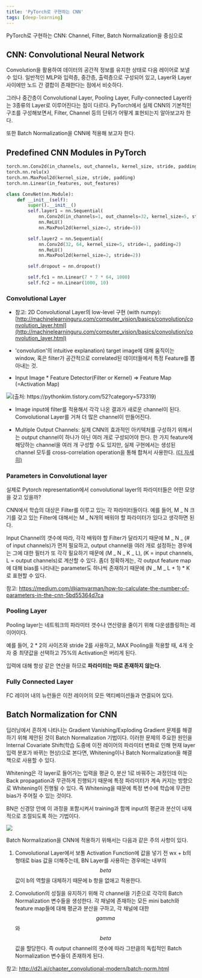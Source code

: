 ```yaml
---
title: 'PyTorch로 구현하는 CNN'
tags: [deep-learning]
---
```


PyTorch로 구현하는 CNN: Channel, Filter, Batch Normalization을 중심으로

<!--more-->

## CNN: Convolutional Neural Network

Convolution을 활용하여 데이터의 공간적 정보를 유지한 상태로 다음 레이어로 보낼 수 있다.
일반적인 MLP와 입력층, 중간층, 출력층으로 구성되어 있고, Layer와 Layer 사이에만 노드 간 결합이 존재한다는 점에서 비슷하다.

그러나 중간층이 Convolutional Layer, Pooling Layer, Fully-connected Layer라는 3종류의 Layer로 이루어진다는 점이 다르다. PyTorch에서 실제 CNN의 기본적인 구조를 구성해보면서, Filter, Channel 등의 단위가 어떻게 표현되는지 알아보고자 한다.

또한 Batch Normalization을 CNN에 적용해 보고자 한다.

## Predefined CNN Modules in PyTorch

```python
torch.nn.Conv2d(in_channels, out_channels, kernel_size, stride, padding)
torch.nn.relu(x)
torch.nn.MaxPool2d(kernel_size, stride, padding)
torch.nn.Linear(in_features, out_features)
```

```python
class ConvNet(nn.Module):
    def __init__(self):
        super().__init__()
        self.layer1 = nn.Sequential(
            nn.Conv2d(in_channels=1, out_channels=32, kernel_size=5, stride=1, padding=2)
            nn.ReLU()
            nn.MaxPool2d(kernel_size=2, stride=5))

        self.layer2 = nn.Sequential(
            nn.Conv2d(32, 64, kernel_size=5, stride=1, padding=2)
            nn.ReLU()
            nn.MaxPool2d(kernel_size=2, stride=2))

        self.dropout = nn.dropout()

        self.fc1 = nn.Linear(7 * 7 * 64, 1000)
        self.fc2 = nn.Linear(1000, 10)
```

### Convolutional Layer

-   참고: 2D Convolutional Layer의 low-level 구현 (with numpy): [http://machinelearninguru.com/computer_vision/basics/convolution/convolution_layer.html](http://machinelearninguru.com/computer_vision/basics/convolution/convolution_layer.html)

*   'convolution'의 intuitive explanation) target image에 대해 움직이는 window, 혹은 filter가 공간적으로 correlated된 데이터들에서 특정 Feature를 뽑아내는 것.

*   Input Image \* Feature Detector(Filter or Kernel) => Feature Map (=Activation Map)

![(출처: https://pythonkim.tistory.com/52?category=573319)](https://t1.daumcdn.net/cfile/tistory/2515E24F57AB461919)

-   Image input에 filter를 적용해서 각각 나온 결과가 새로운 channel이 된다. Convolutional Layer를 거쳐 더 많은 channel이 만들어진다.

-   Multiple Output Channels: 실제 CNN의 효과적인 아키텍처를 구성하기 위해서는 output channel이 하나가 아닌 여러 개로 구성되어야 한다. 한 가지 feature에 해당하는 channel을 여러 개 구성할 수도 있지만, 실제 구현에서는 생성된 channel 모두를 cross-correlation operation을 통해 합쳐서 사용한다. [(더 자세히)](https://www.d2l.ai/chapter_convolutional-neural-networks/channels.html#multiple-output-channels)

### Parameters in Convolutional layer

실제로 Pytorch representation에서 convolutional layer의 파라미터들은 어떤 모양을 갖고 있을까?

CNN에서 학습의 대상은 Filter를 이루고 있는 각 파라미터들이다. 예를 들어, M _ N 크기를 갖고 있는 Filter에 대해서는 M _ N개의 배워야 할 파라미터가 있다고 생각하면 된다.

Input Channel의 갯수에 따라, 각각 배워야 할 Filter가 달라지기 때문에 M _ N _ (# of input channels)가 먼저 필요하고, output channel을 여러 개로 설정하는 경우에는 그에 대한 필터가 또 각각 필요하기 때문에 (M _ N _ K _ L), (K = input channels, L = output channels)로 계산할 수 있다. 좀더 정확하게는, 각 output feature map에 대해 bias를 나타내는 parameter도 하나씩 존재하기 때문에 (N _ M \_ L + 1) \* K 로 표현할 수 있다.

참고: https://medium.com/@iamvarman/how-to-calculate-the-number-of-parameters-in-the-cnn-5bd55364d7ca

### Pooling Layer

Pooling layer는 네트워크의 파라미터 갯수나 연산량을 줄이기 위해 다운샘플링하는 레이어이다.

예를 들어, 2 \* 2의 사이즈와 stride 2를 사용하고, MAX Pooling을 적용할 때, 4개 숫자 중 최댓값을 선택하고 75%의 Activation은 버리게 된다.

입력에 대해 항상 같은 연산을 하므로 **파라미터는 따로 존재하지 않는다.**

### Fully Connected Layer

FC 레이어 내의 뉴런들은 이전 레이어의 모든 액티베이션들과 연결되어 있다.

## Batch Normalization for CNN

딥러닝에서 흔하게 나타나는 Gradient Vanishing/Exploding Gradient 문제를 해결하기 위해 제안된 것이 Batch Normalization 기법이다. 이러한 문제의 주요한 원인을 Internal Covariate Shift(학습 도중에 이전 레이어의 파라미터 변화로 인해 현재 layer 입력 분포가 바뀌는 현상)으로 본다면, Whitening이나 Batch Normalization을 해결책으로 사용할 수 있다.

Whitening은 각 layer로 들어가는 입력을 평균 0, 분산 1로 바꿔주는 과정인데 이는 Back propagation과 무관하게 진행되기 때문에 특정 파라미터가 계속 커지는 방향으로 Whitening이 진행될 수 있다. 즉 Whitening을 때문에 특정 변수에 학습에 무관한 bias가 주어질 수 있는 것이다.

BN은 신경망 안에 이 과정을 포함시켜서 training과 함께 input의 평균과 분산이 내재적으로 조절되도록 하는 기법이다.

![](https://www.dropbox.com/s/nic8bvmkqjtc2nj/Screen%20Shot%202019-10-24%20at%2010.03.12%20PM.png?raw=1)

Batch Normalization을 CNN에 적용하기 위해서는 다음과 같은 주의 사항이 있다.

1. Convolutional Layer에서 보통 Activation Function에 값을 넣기 전 wx + b의 형태로 bias 값을 더해주는데, BN Layer를 사용하는 경우에는 내부의 $$ beta $$ 값이 b의 역할을 대체하기 때문에 b 항을 없애고 적용한다.

2. Convolution의 성질을 유지하기 위해 각 channel을 기준으로 각각의 Batch Normalization 변수들을 생성한다. 각 채널에 존재하는 모든 mini batch와 feature map들에 대해 평균과 분산을 구하고, 각 채널에 대한 $$ gamma $$와 $$ beta $$ 값을 할당한다. 즉 output channel의 갯수에 따라 그만큼의 독립적인 Batch Normalization 변수들이 존재하게 된다.

참고: http://d2l.ai/chapter_convolutional-modern/batch-norm.html
